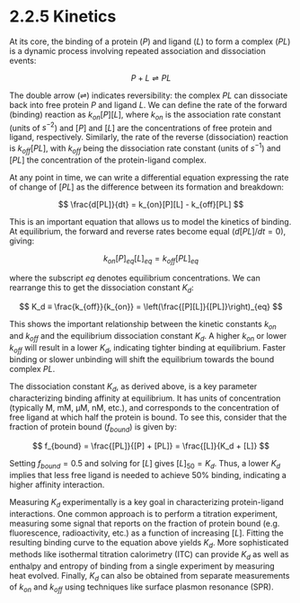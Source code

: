 # 2.2.5 Kinetics

At its core, the binding of a protein ($P$) and ligand ($L$) to form a complex ($PL$) is a dynamic process involving repeated association and dissociation events:

$$
P + L \rightleftharpoons PL
$$

The double arrow ($\rightleftharpoons$) indicates reversibility: the complex $PL$ can dissociate back into free protein $P$ and ligand $L$.
We can define the rate of the forward (binding) reaction as $k_{on}[P][L]$, where $k_{on}$ is the association rate constant (units of $s^{-2}$) and $[P]$ and $[L]$ are the concentrations of free protein and ligand, respectively.
Similarly, the rate of the reverse (dissociation) reaction is $k_{off}[PL]$, with $k_{off}$ being the dissociation rate constant (units of $s^{-1}$) and $[PL]$ the concentration of the protein-ligand complex.

At any point in time, we can write a differential equation expressing the rate of change of $[PL]$ as the difference between its formation and breakdown:

$$
\frac{d[PL]}{dt} = k_{on}[P][L] - k_{off}[PL]
$$

This is an important equation that allows us to model the kinetics of binding.
At equilibrium, the forward and reverse rates become equal ($d[PL]/dt = 0$), giving:

$$
k_{on}[P]_{eq}[L]_{eq} = k_{off}[PL]_{eq}
$$

where the subscript $eq$ denotes equilibrium concentrations.
We can rearrange this to get the dissociation constant $K_d$:

$$
K_d ≡ \frac{k_{off}}{k_{on}} = \left(\frac{[P][L]}{[PL]}\right)_{eq}
$$

This shows the important relationship between the kinetic constants $k_{on}$ and $k_{off}$ and the equilibrium dissociation constant $K_d$.
A higher $k_{on}$ or lower $k_{off}$ will result in a lower $K_d$, indicating tighter binding at equilibrium.
Faster binding or slower unbinding will shift the equilibrium towards the bound complex $PL$.

The dissociation constant $K_d$, as derived above, is a key parameter characterizing binding affinity at equilibrium.
It has units of concentration (typically M, mM, μM, nM, etc.), and corresponds to the concentration of free ligand at which half the protein is bound.
To see this, consider that the fraction of protein bound ($f_{bound}$) is given by:  

$$
f_{bound} = \frac{[PL]}{[P] + [PL]} = \frac{[L]}{K_d + [L]}
$$

Setting $f_{bound} = 0.5$ and solving for $[L]$ gives $[L]_{50} = K_d$.
Thus, a lower $K_d$ implies that less free ligand is needed to achieve 50% binding, indicating a higher affinity interaction.

Measuring $K_d$ experimentally is a key goal in characterizing protein-ligand interactions.
One common approach is to perform a titration experiment, measuring some signal that reports on the fraction of protein bound (e.g. fluorescence, radioactivity, etc.) as a function of increasing $[L]$.
Fitting the resulting binding curve to the equation above yields $K_d$.
More sophisticated methods like isothermal titration calorimetry (ITC) can provide $K_d$ as well as enthalpy and entropy of binding from a single experiment by measuring heat evolved.
Finally, $K_d$ can also be obtained from separate measurements of $k_{on}$ and $k_{off}$ using techniques like surface plasmon resonance (SPR).

<!-- REFERENCES -->
